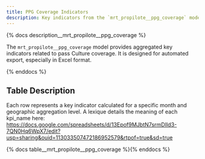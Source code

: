 ```yaml
---
title: PPG Coverage Indicators
description: Key indicators from the `mrt_propilote__ppg_coverage` model.
---
```


{% docs description__mrt_propilote__ppg_coverage %}

The `mrt_propilote__ppg_coverage` model provides aggregated key indicators related to pass Culture coverage.
It is designed for automated export, especially in Excel format.

{% enddocs %}

## Table Description

Each row represents a key indicator calculated for a specific month and geographic aggregation level.
A lexique details the meaning of each kpi_name here: https://docs.google.com/spreadsheets/d/13Epof9MJbtN7srmDIld3-7QN0Hq6WpX7/edit?usp=sharing&ouid=113033507472186952579&rtpof=true&sd=true

{% docs table__mrt_propilote__ppg_coverage %}{% enddocs %}
